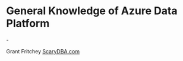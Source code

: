 <H1>General Knowledge of Azure Data Platform</H1>
-

Grant Fritchey [ScaryDBA.com](http://scarydba.com)